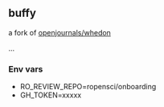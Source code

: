 ## buffy

a fork of [openjournals/whedon](https://github.com/openjournals/whedon)

...

### Env vars

- RO_REVIEW_REPO=ropensci/onboarding
- GH_TOKEN=xxxxx
